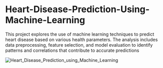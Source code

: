 # Heart-Disease-Prediction-Using-Machine-Learning
This project explores the use of machine learning techniques to predict heart disease based on various health parameters. The analysis includes data preprocessing, feature selection, and model evaluation to identify patterns and correlations that contribute to accurate predictions

![Heart_Disease_Prediction_using_Machine_Learning](https://github.com/user-attachments/assets/cbd54320-91f7-4ce5-b6d8-d74a079681ce)

